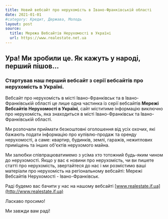 ```yaml
---
title: Новий вебсайт про нерухомість в Івано-Франківській області
date: 2021-01-01
#category: Кредит, Держава, Молодь
layout: post
source:
  title: Мережа Вебсайтів Нерухомості в Україні
  url: https://www.realestate.net.ua
---
```


## Ура! Ми зробили це. Як кажуть у народі, перший пішов...

### Стартував наш перший вебсайт з серії вебсайтів про нерухомість в Україні.

Вебсайт про нерухомість в місті Івано-Франківськ та в Івано-Франківській області це лише одна частинка із серії вебсайтів **Мережі Вебсайтів Нерухомості в Україні**, сайт міститиме інформацію виключно про нерухомість, яка знаходиться в місті Івано-Франківськ та Івано-Франківській області.

Ми розпочали приймати безкоштовні оголошення від усіх охочих, які бажають подати інформацію про купівлю-продаж та оренду нерухомості, а саме: квартир, будинків, землі, гаражів, нежитлових приміщень та інших об'єктів нерухомого майна.

Ми залюбки співпрацюватимемо з усіма хто тотожний будь-яким чином до нерухомості. Якщо у вас є новини про нерухомість, чи ви пишете статті про нерухомість, звертайтеся до нас і ми розмістимо ваші матеріали про нерухомість на регіональному вебсайті: Мережі Вебсайтів Нерухомості - Івано-Франківськ.

Раді будемо вас бачити у нас на нашому вебсайті [www.realestate.if.ua](http://www.realestate.if.ua)

Ласкаво просимо!

Ми завжди вам раді!
